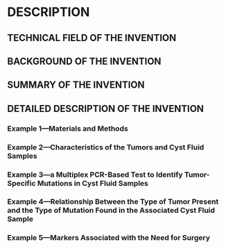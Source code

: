 # DESCRIPTION

## TECHNICAL FIELD OF THE INVENTION

## BACKGROUND OF THE INVENTION

## SUMMARY OF THE INVENTION

## DETAILED DESCRIPTION OF THE INVENTION

### Example 1—Materials and Methods

### Example 2—Characteristics of the Tumors and Cyst Fluid Samples

### Example 3—a Multiplex PCR-Based Test to Identify Tumor-Specific Mutations in Cyst Fluid Samples

### Example 4—Relationship Between the Type of Tumor Present and the Type of Mutation Found in the Associated Cyst Fluid Sample

### Example 5—Markers Associated with the Need for Surgery

